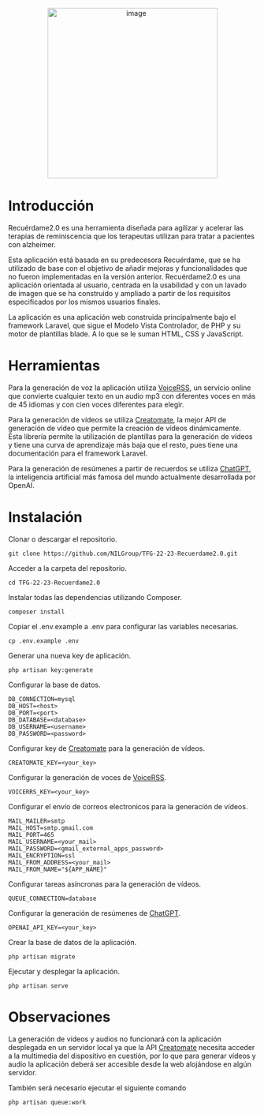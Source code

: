 
<p align="center">
    <img width="345" alt="image" src="https://github.com/NILGroup/TFG-22-23-Recuerdame2.0/assets/95294905/0d871ff8-6835-4784-83f4-22f28329ed05">
</p>


# Introducción
Recuérdame2.0 es una herramienta diseñada para agilizar y acelerar las terapias de reminiscencia que los terapeutas utilizan para tratar a pacientes con alzheimer.

Esta aplicación está basada en su predecesora Recuérdame, que se ha utilizado de base con el objetivo de añadir mejoras y funcionalidades que no fueron implementadas en la versión anterior. Recuérdame2.0 es una aplicación orientada al usuario, centrada en la usabilidad y con un lavado de imagen que se ha construido y ampliado a partir de los requisitos especificados por los mismos usuarios finales.

La aplicación es una aplicación web construida principalmente bajo el framework Laravel, que sigue el Modelo Vista Controlador, de PHP y su motor de plantillas blade. A lo que se le suman HTML, CSS y JavaScript.

# Herramientas

Para la generación de voz la aplicación utiliza [VoiceRSS](https://www.voicerss.org), un servicio online que convierte cualquier texto en un audio mp3 con
diferentes voces en más de 45 idiomas y con cien voces diferentes para elegir.

Para la generación de vídeos se utiliza [Creatomate](https://creatomate.com), la mejor API de generación de vídeo que permite la creación de vídeos dinámicamente.
Esta librería permite la utilización de plantillas para la generación de vídeos y tiene una curva de aprendizaje más baja que el resto, pues tiene una documentación para el framework Laravel.

Para la generación de resúmenes a partir de recuerdos se utiliza [ChatGPT](https://openai.com/blog/chatgpt), la inteligencia artificial más famosa del mundo actualmente desarrollada por OpenAI.

# Instalación
Clonar o descargar el repositorio.

    git clone https://github.com/NILGroup/TFG-22-23-Recuerdame2.0.git

Acceder a la carpeta del repositorio.

    cd TFG-22-23-Recuerdame2.0
    
Instalar todas las dependencias utilizando Composer.

    composer install
    
Copiar el .env.example a .env para configurar las variables necesarias.

    cp .env.example .env

Generar una nueva key de aplicación.

    php artisan key:generate
    
Configurar la base de datos.

    DB_CONNECTION=mysql
    DB_HOST=<host>
    DB_PORT=<port>
    DB_DATABASE=<database>
    DB_USERNAME=<username>
    DB_PASSWORD=<password>
   
Configurar key de [Creatomate](https://creatomate.com) para la generación de vídeos.

    CREATOMATE_KEY=<your_key>
    
Configurar la generación de voces de [VoiceRSS](https://www.voicerss.org).

    VOICERRS_KEY=<your_key>

Configurar el envío de correos electronicos para la generación de vídeos.

    MAIL_MAILER=smtp
    MAIL_HOST=smtp.gmail.com
    MAIL_PORT=465
    MAIL_USERNAME=<your_mail>
    MAIL_PASSWORD=<gmail_external_apps_password>
    MAIL_ENCRYPTION=ssl
    MAIL_FROM_ADDRESS=<your_mail>
    MAIL_FROM_NAME="${APP_NAME}"

Configurar tareas asíncronas para la generación de vídeos.

    QUEUE_CONNECTION=database

Configurar la generación de resúmenes de [ChatGPT](https://openai.com/blog/chatgpt).

    OPENAI_API_KEY=<your_key>
    
Crear la base de datos de la aplicación.

    php artisan migrate
    
Ejecutar y desplegar la aplicación.

    php artisan serve
    
  
# Observaciones

La generación de vídeos y audios no funcionará con la aplicación desplegada en un servidor local ya que la API [Creatomate](https://creatomate.com) necesita acceder a la multimedia del dispositivo en cuestión, por lo que para generar vídeos y audio la aplicación deberá ser accesible desde la web alojándose en algún servidor.

También será necesario ejecutar el siguiente comando

    php artisan queue:work
    
 
